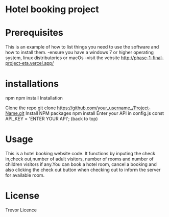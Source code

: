 # Hotel booking project

# Prerequisites
This is an example of how to list things you need to use the software and how to install them.
-ensure you have a windows 7 or higher operating system, linux distributories or macOs 
-visit the vebsite http://phase-1-final-project-eta.vercel.app/ 

# installations
npm
npm install 
Installation


Clone the repo
git clone https://github.com/your_username_/Project-Name.git
Install NPM packages
npm install
Enter your API in config.js
const API_KEY = 'ENTER YOUR API';
(back to top)

# Usage
This is a hotel booking website code. It functions by inputing the check in,check out,number of adult visitors, number of rooms and number of children visitors if any.You can book a hotel room, cancel a booking and also clicking the check out button when checking out to inform the server for available room.

# License
Trevor Licence